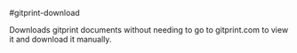 #gitprint-download

Downloads gitprint documents without needing to go to gitprint.com to view it
and download it manually.
